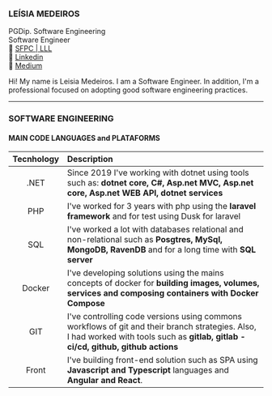 ### LEÍSIA MEDEIROS
PGDip. Software Engineering  
Software Engineer  
:link: [SFPC | LLL](https://www.credly.com/users/leisia-medeiros/badges)  
:link: [Linkedin](https://www.linkedin.com/in/leisiamedeiros/)  
:link: [Medium](https://medium.com/@leisiamedeiros)  

Hi! My name is Leisia Medeiros. I am a Software Engineer. In addition, I'm a professional focused on adopting good software engineering practices.

---

### SOFTWARE ENGINEERING

#### MAIN CODE LANGUAGES and PLATAFORMS

| Tecnhology | Description |
| :---: | :----------- |
| .NET | Since 2019 I've working with dotnet using tools such as: **dotnet core, C#, Asp.net MVC, Asp.net core, Asp.net WEB API, dotnet services** |
| PHP | I've worked for 3 years with php using the **laravel framework** and for test using Dusk for laravel |
| SQL | I've worked a lot with databases relational and non-relational such as **Posgtres, MySql, MongoDB, RavenDB** and for a long time with **SQL server** |
| Docker | I've developing solutions using the mains concepts of docker for **building images, volumes, services and composing containers with Docker Compose** |
| GIT | I've controlling code versions using commons workflows of git and their branch strategies. Also, I had worked with tools such as **gitlab, gitlab - ci/cd, github, github actions** |
| Front | I've building front-end solution such as SPA using **Javascript and Typescript** languages and **Angular and React**. |

